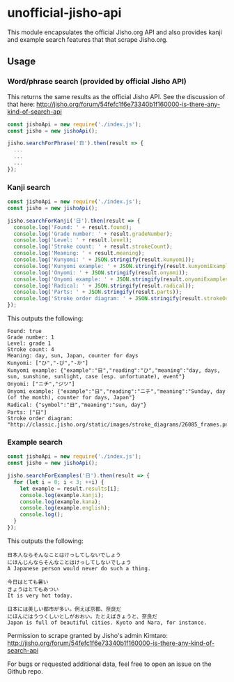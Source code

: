 # unofficial-jisho-api
This module encapsulates the official Jisho.org API and also provides kanji and example search features that that scrape Jisho.org.

## Usage

### Word/phrase search (provided by official Jisho API)

This returns the same results as the official Jisho API. See the discussion of that here: http://jisho.org/forum/54fefc1f6e73340b1f160000-is-there-any-kind-of-search-api

```js
const jishoApi = new require('./index.js');
const jisho = new jishoApi();

jisho.searchForPhrase('日').then(result => {
  ...
  ...
  ...
});

```

### Kanji search

```js
const jishoApi = new require('./index.js');
const jisho = new jishoApi();

jisho.searchForKanji('日').then(result => {
  console.log('Found: ' + result.found);
  console.log('Grade number: ' + result.gradeNumber);
  console.log('Level: ' + result.level);
  console.log('Stroke count: ' + result.strokeCount);
  console.log('Meaning: ' + result.meaning);
  console.log('Kunyomi: ' + JSON.stringify(result.kunyomi));
  console.log('Kunyomi example: ' + JSON.stringify(result.kunyomiExamples[0]));
  console.log('Onyomi: ' + JSON.stringify(result.onyomi));
  console.log('Onyomi example: ' + JSON.stringify(result.onyomiExamples[0]));
  console.log('Radical: ' + JSON.stringify(result.radical));
  console.log('Parts: ' + JSON.stringify(result.parts));
  console.log('Stroke order diagram: ' + JSON.stringify(result.strokeOrderDiagramUri));
});
```

This outputs the following:

```
Found: true
Grade number: 1
Level: grade 1
Stroke count: 4
Meaning: day, sun, Japan, counter for days
Kunyomi: ["ひ","-び","-か"]
Kunyomi example: {"example":"日","reading":"ひ","meaning":"day, days, sun, sunshine, sunlight, case (esp. unfortunate), event"}
Onyomi: ["ニチ","ジツ"]
Onyomi example: {"example":"日","reading":"ニチ","meaning":"Sunday, day (of the month), counter for days, Japan"}
Radical: {"symbol":"日","meaning":"sun, day"}
Parts: ["日"]
Stroke order diagram: "http://classic.jisho.org/static/images/stroke_diagrams/26085_frames.png"
```

### Example search

```js
const jishoApi = new require('./index.js');
const jisho = new jishoApi();

jisho.searchForExamples('日').then(result => {
  for (let i = 0; i < 3; ++i) {
    let example = result.results[i];
    console.log(example.kanji);
    console.log(example.kana);
    console.log(example.english);
    console.log();
  }
});
```

This outputs the following:

```
日本人ならそんなことはけっしてしないでしょう
にほんじんならそんなことはけっしてしないでしょう
A Japanese person would never do such a thing.

今日はとても暑い
きょうはとてもあつい
It is very hot today.

日本には美しい都市が多い。例えば京都、奈良だ
にほんにはうつくしいとしがおおい。たとえばきょうと、奈良だ
Japan is full of beautiful cities. Kyoto and Nara, for instance.
```

Permission to scrape granted by Jisho's admin Kimtaro: http://jisho.org/forum/54fefc1f6e73340b1f160000-is-there-any-kind-of-search-api

For bugs or requested additional data, feel free to open an issue on the Github repo.